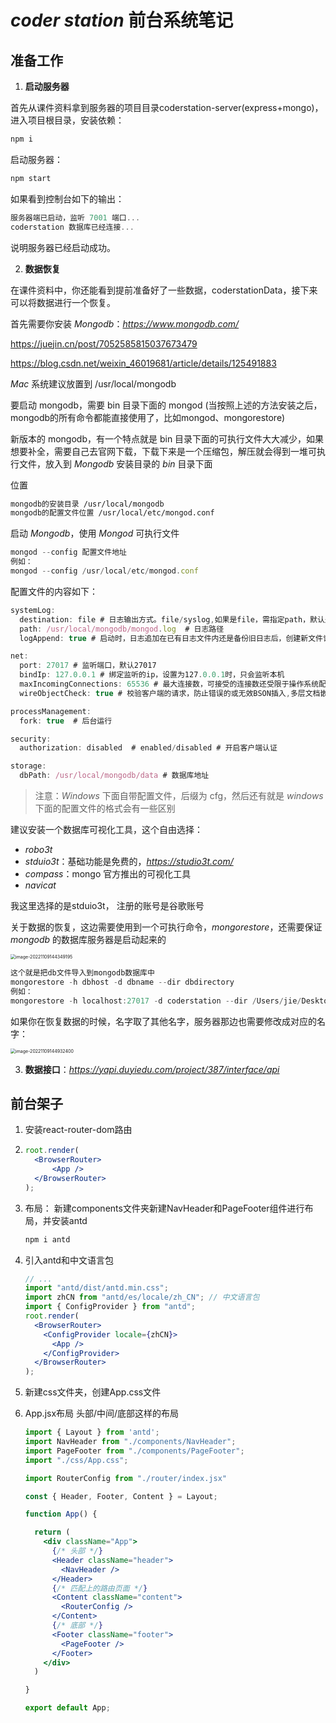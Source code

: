 # *coder station* 前台系统笔记



## 准备工作



1. **启动服务器**

首先从课件资料拿到服务器的项目目录coderstation-server(express+mongo)，进入项目根目录，安装依赖：

```js
npm i
```

启动服务器：

```js
npm start
```

如果看到控制台如下的输出：

```js
服务器端已启动，监听 7001 端口...
coderstation 数据库已经连接...
```

说明服务器已经启动成功。



2. **数据恢复**

在课件资料中，你还能看到提前准备好了一些数据，coderstationData，接下来可以将数据进行一个恢复。

首先需要你安装 *Mongodb*：*https://www.mongodb.com/*

https://juejin.cn/post/7052585815037673479

https://blog.csdn.net/weixin_46019681/article/details/125491883

*Mac* 系统建议放置到 /usr/local/mongodb

要启动 mongodb，需要 bin 目录下面的 mongod (当按照上述的方法安装之后，mongodb的所有命令都能直接使用了，比如mongod、mongorestore)

新版本的 mongodb，有一个特点就是 bin 目录下面的可执行文件大大减少，如果想要补全，需要自己去官网下载，下载下来是一个压缩包，解压就会得到一堆可执行文件，放入到 *Mongodb* 安装目录的 *bin* 目录下面



位置

```bash
mongodb的安装目录 /usr/local/mongodb
mongodb的配置文件位置 /usr/local/etc/mongod.conf  
```



启动 *Mongodb*，使用 *Mongod* 可执行文件

```js
mongod --config 配置文件地址
例如：
mongod --config /usr/local/etc/mongod.conf 
```

配置文件的内容如下：

```js
systemLog:
  destination: file # 日志输出方式。file/syslog,如果是file，需指定path，默认是输出到标准输出流中
  path: /usr/local/mongodb/mongod.log  # 日志路径
  logAppend: true # 启动时，日志追加在已有日志文件内还是备份旧日志后，创建新文件记录日志, 默认false

net:
  port: 27017 # 监听端口，默认27017
  bindIp: 127.0.0.1 # 绑定监听的ip，设置为127.0.0.1时，只会监听本机
  maxIncomingConnections: 65536 # 最大连接数，可接受的连接数还受限于操作系统配置的最大连接数
  wireObjectCheck: true # 校验客户端的请求，防止错误的或无效BSON插入,多层文档嵌套的对象会有轻微性能影响,默认true

processManagement:
  fork: true  # 后台运行

security:
  authorization: disabled  # enabled/disabled # 开启客户端认证

storage:
  dbPath: /usr/local/mongodb/data # 数据库地址
```

> 注意：*Windows* 下面自带配置文件，后缀为 cfg，然后还有就是 *windows* 下面的配置文件的格式会有一些区别



建议安装一个数据库可视化工具，这个自由选择：

- *robo3t*
- *stduio3t*：基础功能是免费的，*https://studio3t.com/*
- *compass*：mongo 官方推出的可视化工具
- *navicat*



我这里选择的是stduio3t， 注册的账号是谷歌账号

关于数据的恢复，这边需要使用到一个可执行命令，*mongorestore*，还需要保证 *mongodb* 的数据库服务器是启动起来的

<img src="https://xiejie-typora.oss-cn-chengdu.aliyuncs.com/2022-11-09-064349.png" alt="image-20221109144349195" style="zoom:50%;" />

```js
这个就是把db文件导入到mongodb数据库中
mongorestore -h dbhost -d dbname --dir dbdirectory
例如：
mongorestore -h localhost:27017 -d coderstation --dir /Users/jie/Desktop/coderstationData
```

如果你在恢复数据的时候，名字取了其他名字，服务器那边也需要修改成对应的名字：

<img src="https://xiejie-typora.oss-cn-chengdu.aliyuncs.com/2022-11-09-064932.png" alt="image-20221109144932400" style="zoom:50%;" />



3. **数据接口**：*https://yapi.duyiedu.com/project/387/interface/api*







## 前台架子

1. 安装react-router-dom路由

2. ```jsx
   root.render(
     <BrowserRouter>
         <App />
     </BrowserRouter>
   );
   ```

3. 布局： 新建components文件夹新建NavHeader和PageFooter组件进行布局，并安装antd

   ```jsx
   npm i antd
   ```

4. 引入antd和中文语言包

   ```jsx
   // ...
   import "antd/dist/antd.min.css";
   import zhCN from "antd/es/locale/zh_CN"; // 中文语言包
   import { ConfigProvider } from "antd";
   root.render(
     <BrowserRouter>
       <ConfigProvider locale={zhCN}>
         <App />
       </ConfigProvider>
     </BrowserRouter>
   );
   ```

5. 新建css文件夹，创建App.css文件

6. App.jsx布局 头部/中间/底部这样的布局

   ```jsx
   import { Layout } from 'antd';
   import NavHeader from "./components/NavHeader";
   import PageFooter from "./components/PageFooter";
   import "./css/App.css";
   
   import RouterConfig from "./router/index.jsx"
   
   const { Header, Footer, Content } = Layout;
   
   function App() {
   
     return (
       <div className="App">
         {/* 头部 */}
         <Header className="header">
           <NavHeader />
         </Header>
         {/* 匹配上的路由页面 */}
         <Content className="content">
           <RouterConfig />
         </Content>
         {/* 底部 */}
         <Footer className="footer">
           <PageFooter />
         </Footer>
       </div>
     )
   
   }
   
   export default App;
   ```

   

